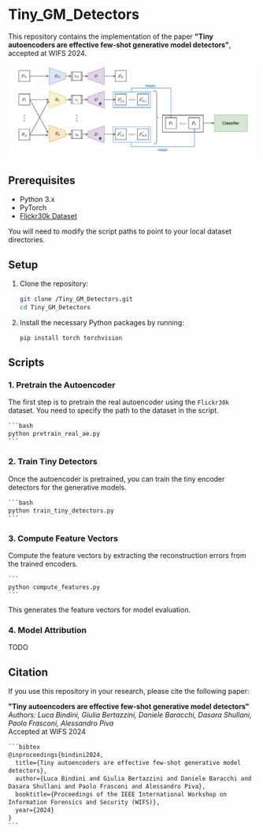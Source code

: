 # Tiny_GM_Detectors

This repository contains the implementation of the paper **"Tiny autoencoders are effective few-shot generative model detectors"**, accepted at WIFS 2024.

![Network Architecture](images/architecture.png)

## Prerequisites

- Python 3.x
- PyTorch
- [Flickr30k Dataset](https://www.kaggle.com/datasets/hsankesara/flickr-image-dataset)

You will need to modify the script paths to point to your local dataset directories.

## Setup

1. Clone the repository:

    ```bash
    git clone /Tiny_GM_Detectors.git
    cd Tiny_GM_Detectors
    ```

2. Install the necessary Python packages by running:

    ```bash
    pip install torch torchvision
    ```

## Scripts

### 1. Pretrain the Autoencoder

The first step is to pretrain the real autoencoder using the `Flickr30k` dataset. You need to specify the path to the dataset in the script.

    ```bash
    python pretrain_real_ae.py
    ```


### 2. Train Tiny Detectors

Once the autoencoder is pretrained, you can train the tiny encoder detectors for the generative models.

    ```bash
    python train_tiny_detectors.py
    ```


### 3. Compute Feature Vectors

Compute the feature vectors by extracting the reconstruction errors from the trained encoders.

    ```
    python compute_features.py
    ```

This generates the feature vectors for model evaluation.


### 4. Model Attribution

TODO


## Citation

If you use this repository in your research, please cite the following paper:

**"Tiny autoencoders are effective few-shot generative model detectors"**  
*Authors: Luca Bindini, Giulia Bertazzini, Daniele Baracchi, Dasara Shullani, Paolo Frasconi, Alessandro Piva*  
Accepted at WIFS 2024

    ```bibtex
    @inproceedings{bindini2024,
      title={Tiny autoencoders are effective few-shot generative model detectors},
      author={Luca Bindini and Giulia Bertazzini and Daniele Baracchi and Dasara Shullani and Paolo Frasconi and Alessandro Piva},
      booktitle={Proceedings of the IEEE International Workshop on Information Forensics and Security (WIFS)},
      year={2024}
    }
    ```
